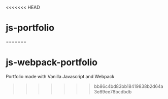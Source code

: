 <<<<<<< HEAD
# js-portfolio
=======
# js-webpack-portfolio
Portfolio made with Vanilla Javascript and Webpack
>>>>>>> bb86c4bd83bb18419838b2d64a3e89ee78bcdbdb

